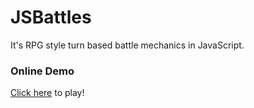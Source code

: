 # JSBattles
It's RPG style turn based battle mechanics in JavaScript.

### Online Demo
[Click here](http://a-aquino.github.io/JSBattles/) to play!
